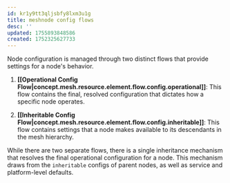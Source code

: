 ```yaml
---
id: kr1y9tt3qljsbfy8lxm3u1g
title: meshnode config flows
desc: ''
updated: 1755893848586
created: 1752325627733
---
```


Node configuration is managed through two distinct flows that provide settings for a node's behavior.

1.  **[[Operational Config Flow|concept.mesh.resource.element.flow.config.operational]]**: This flow contains the final, resolved configuration that dictates how a specific node operates.

2.  **[[Inheritable Config Flow|concept.mesh.resource.element.flow.config.inheritable]]**: This flow contains settings that a node makes available to its descendants in the mesh hierarchy.

While there are two separate flows, there is a single inheritance mechanism that resolves the final operational configuration for a node. This mechanism draws from the `inheritable` configs of parent nodes, as well as service and platform-level defaults.
